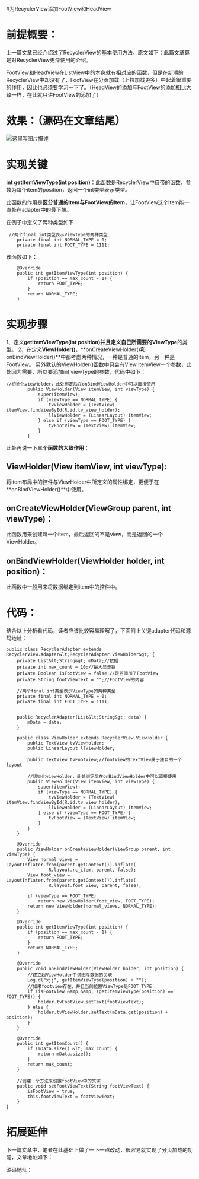 #为RecyclerView添加FootView和HeadView
# 前提概要：

上一篇文章已经介绍过了RecyclerView的基本使用方法，原文如下：此篇文章算是对RecyclerView更深使用的介绍。

FootView和HeadView在ListView中的本身就有相对应的函数，但是在新潮的RecyclerView中却没有了，FootView在分页加载（上拉加载更多）中起着很重要的作用，因此也必须要学习一下了。（HeadView的添加与FootView的添加相比大致一样，在此就只讲FootView的添加了）

# 效果：（源码在文章结尾）

<img src="https://raw.githubusercontent.com/Double2hao/xujiajia_blog/main/img/16210039899340.png" alt="这里写图片描述">

# 实现关键

**int getItemViewType(int position)**：此函数是RecyclerView中自带的函数，参数为每个item的position，返回一个int类型表示类型。

此函数的作用是**区分普通的item与FootView的Item**，让FootView这个Item能一直处在adapter中的最下端。

在例子中定义了两种类型如下：

```
 //两个final int类型表示ViewType的两种类型
    private final int NORMAL_TYPE = 0;
    private final int FOOT_TYPE = 1111;

```

该函数如下：

```
    @Override
    public int getItemViewType(int position) {
        if (position == max_count - 1) {
            return FOOT_TYPE;
        }
        return NORMAL_TYPE;
    }

```

# 实现步骤

1、定义**getItemViewType(int position)<strong>并且定义自己所需要的**ViewType</strong>的类型。 2、在定义**ViewHolder()**，**onCreateViewHolder()**和**onBindViewHolder()**中都考虑两种情况，一种是普通的item，另一种是FootView。 另外默认的ViewHolder()函数中只会有View itemView一个参数，此处因为需要，所以要添加int viewType的参数，代码中如下：

```
//初始化viewHolder，此处绑定后在onBindViewHolder中可以直接使用
        public ViewHolder(View itemView, int viewType) {
            super(itemView);
            if (viewType == NORMAL_TYPE) {
                tvViewHolder = (TextView) itemView.findViewById(R.id.tv_view_holder);
                llViewHolder = (LinearLayout) itemView;
            } else if (viewType == FOOT_TYPE) {
                tvFootView = (TextView) itemView;
            }
        }

```

此处再说一下**三个函数的大致作用**：

## ViewHolder(View itemView, int viewType):

将item布局中的控件与ViewHolder中所定义的属性绑定，更便于在**onBindViewHolder()**中使用。

## onCreateViewHolder(ViewGroup parent, int viewType)：

此函数用来创建每一个item，最后返回的不是view，而是返回的一个ViewHolder。

## onBindViewHolder(ViewHolder holder, int position)：

此函数中一般用来将数据绑定到item中的控件中。

# 代码：

结合以上分析看代码，读者应该比较容易理解了，下面附上关键adapter代码和源码地址：

```
public class RecyclerAdapter extends RecyclerView.Adapter&lt;RecyclerAdapter.ViewHolder&gt; {
    private List&lt;String&gt; mData;//数据
    private int max_count = 10;//最大显示数
    private Boolean isFootView = false;//是否添加了FootView
    private String footViewText = "";//FootView的内容

    //两个final int类型表示ViewType的两种类型
    private final int NORMAL_TYPE = 0;
    private final int FOOT_TYPE = 1111;


    public RecyclerAdapter(List&lt;String&gt; data) {
        mData = data;
    }

    public class ViewHolder extends RecyclerView.ViewHolder {
        public TextView tvViewHolder;
        public LinearLayout llViewHolder;

        public TextView tvFootView;//footView的TextView属于独自的一个layout

        //初始化viewHolder，此处绑定后在onBindViewHolder中可以直接使用
        public ViewHolder(View itemView, int viewType) {
            super(itemView);
            if (viewType == NORMAL_TYPE) {
                tvViewHolder = (TextView) itemView.findViewById(R.id.tv_view_holder);
                llViewHolder = (LinearLayout) itemView;
            } else if (viewType == FOOT_TYPE) {
                tvFootView = (TextView) itemView;
            }
        }
    }

    @Override
    public ViewHolder onCreateViewHolder(ViewGroup parent, int viewType) {
        View normal_views = LayoutInflater.from(parent.getContext()).inflate(
                R.layout.rc_item, parent, false);
        View foot_view = LayoutInflater.from(parent.getContext()).inflate(
                R.layout.foot_view, parent, false);

        if (viewType == FOOT_TYPE)
            return new ViewHolder(foot_view, FOOT_TYPE);
        return new ViewHolder(normal_views, NORMAL_TYPE);
    }

    @Override
    public int getItemViewType(int position) {
        if (position == max_count - 1) {
            return FOOT_TYPE;
        }
        return NORMAL_TYPE;
    }

    @Override
    public void onBindViewHolder(ViewHolder holder, int position) {
        //建立起ViewHolder中试图与数据的关联
        Log.d("xjj", getItemViewType(position) + "");
        //如果footview存在，并且当前位置ViewType是FOOT_TYPE
        if (isFootView &amp;&amp; (getItemViewType(position) == FOOT_TYPE)) {
            holder.tvFootView.setText(footViewText);
        } else {
            holder.tvViewHolder.setText(mData.get(position) + position);
        }
    }

    @Override
    public int getItemCount() {
        if (mData.size() &lt; max_count) {
            return mData.size();
        }
        return max_count;
    }

    //创建一个方法来设置footView中的文字
    public void setFootViewText(String footViewText) {
        isFootView = true;
        this.footViewText = footViewText;
    }
}

```

# 拓展延伸

下一篇文章中，笔者在此基础上做了一下一点改动，很容易就实现了分页加载的功能，文章地址如下： 

源码地址：